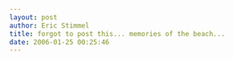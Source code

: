 ```yaml
---
layout: post
author: Eric Stimmel
title: forgot to post this... memories of the beach...
date: 2006-01-25 00:25:46
--- 
```



<object width="425" height="350"><param name="movie" value="http://www.youtube.com/v/6pVZIgEpAv0"></param><embed src="http://www.youtube.com/v/6pVZIgEpAv0" type="application/x-shockwave-flash" width="425" height="350"></embed></object>

